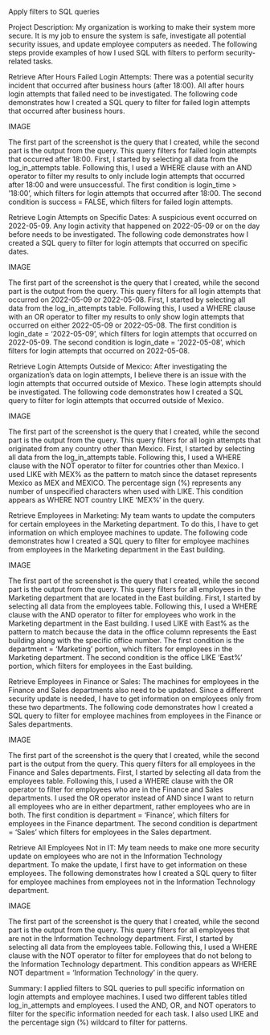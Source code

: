 Apply filters to SQL queries

Project Description:
My organization is working to make their system more secure. It is my job to ensure the system is safe, investigate all potential security issues, and update employee computers as needed. The following steps provide examples of how I used SQL with filters to perform security-related tasks.

Retrieve After Hours Failed Login Attempts:
There was a potential security incident that occurred after business hours (after 18:00). All after hours login attempts that failed need to be investigated. The following code demonstrates how I created a SQL query to filter for failed login attempts that occurred after business hours.

IMAGE

The first part of the screenshot is the query that I created, while the second part is the output from the query. This query filters for failed login attempts that occurred after 18:00. First, I started by selecting all data from the log_in_attempts table. Following this, I used a WHERE clause with an AND operator to filter my results to only include login attempts that occurred after 18:00 and were unsuccessful. The first condition is login_time > ’18:00’, which filters for login attempts that occurred after 18:00. The second condition is success = FALSE, which filters for failed login attempts.

Retrieve Login Attempts on Specific Dates:
A suspicious event occurred on 2022-05-09. Any login activity that happened on 2022-05-09 or on the day before needs to be investigated. The following code demonstrates how I created a SQL query to filter for login attempts that occurred on specific dates.

IMAGE

The first part of the screenshot is the query that I created, while the second part is the output from the query. This query filters for all login attempts that occurred on 2022-05-09 or 2022-05-08. First, I started by selecting all data from the log_in_attempts table. Following this, I used a WHERE clause with an OR operator to filter my results to only show login attempts that occurred on either 2022-05-09 or 2022-05-08. The first condition is login_date = ‘2022-05-09’, which filters for login attempts that occurred on 2022-05-09. The second condition is login_date = ‘2022-05-08’, which filters for login attempts that occurred on 2022-05-08.

Retrieve Login Attempts Outside of Mexico:
After investigating the organization’s data on login attempts, I believe there is an issue with the login attempts that occurred outside of Mexico. These login attempts should be investigated. The following code demonstrates how I created a SQL query to filter for login attempts that occurred outside of Mexico.

IMAGE

The first part of the screenshot is the query that I created, while the second part is the output from the query. This query filters for all login attempts that originated from any country other than Mexico. First, I started by selecting all data from the log_in_attempts table. Following this, I used a WHERE clause with the NOT operator to filter for countries other than Mexico. I used LIKE with MEX% as the pattern to match since the dataset represents Mexico as MEX and MEXICO. The percentage sign (%) represents any number of unspecified characters when used with LIKE. This condition appears as WHERE NOT country LIKE ‘MEX%’ in the query.

Retrieve Employees in Marketing:
My team wants to update the computers for certain employees in the Marketing department. To do this, I have to get information on which employee machines to update. The following code demonstrates how I created a SQL query to filter for employee machines from employees in the Marketing department in the East building.

IMAGE

The first part of the screenshot is the query that I created, while the second part is the output from the query. This query filters for all employees in the Marketing department that are located in the East building. First, I started by selecting all data from the employees table. Following this, I used a WHERE clause with the AND operator to filter for employees who work in the Marketing department in the East building. I used LIKE with East% as the pattern to match because the data in the office column represents the East building along with the specific office number. The first condition is the department = ‘Marketing’ portion, which filters for employees in the Marketing department. The second condition is the office LIKE ‘East%’ portion, which filters for employees in the East building.

Retrieve Employees in Finance or Sales:
The machines for employees in the Finance and Sales departments also need to be updated. Since a different security update is needed, I have to get information on employees only from these two departments. The following code demonstrates how I created a SQL query to filter for employee machines from employees in the Finance or Sales departments.

IMAGE

The first part of the screenshot is the query that I created, while the second part is the output from the query. This query filters for all employees in the Finance and Sales departments. First, I started by selecting all data from the employees table. Following this, I used a WHERE clause with the OR operator to filter for employees who are in the Finance and Sales departments. I used the OR operator instead of AND since I want to return all employees who are in either department, rather employees who are in both. The first condition is department = ‘Finance’, which filters for employees in the Finance department. The second condition is department = ‘Sales’ which filters for employees in the Sales department.

Retrieve All Employees Not in IT:
My team needs to make one more security update on employees who are not in the Information Technology department. To make the update, I first have to get information on these employees. The following demonstrates how I created a SQL query to filter for employee machines from employees not in the Information Technology department.

IMAGE

The first part of the screenshot is the query that I created, while the second part is the output from the query. This query filters for all employees that are not in the Information Technology department. First, I started by selecting all data from the employees table. Following this, I used a WHERE clause with the NOT operator to filter for employees that do not belong to the Information Technology department. This condition appears as WHERE NOT department = ‘Information Technology’ in the query.

Summary:
I applied filters to SQL queries to pull specific information on login attempts and employee machines. I used two different tables titled log_in_attempts and employees. I used the AND, OR, and NOT operators to filter for the specific information needed for each task. I also used LIKE and the percentage sign (%) wildcard to filter for patterns.


